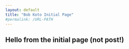 ```yaml
---
layout: default
title: "Bob Koto Initial Page"
#permalink: /URL-PATH
---
```



## Hello from the initial page (not post!)
